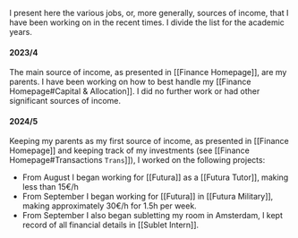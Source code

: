 I present here the various jobs, or, more generally, sources of income, that I have been working on in the recent times. I divide the list for the academic years.

#### 2023/4
The main source of income, as presented in [[Finance Homepage]], are my parents. I have been working on how to best handle my [[Finance Homepage#Capital & Allocation]]. I did no further work or had other significant sources of income.
#### 2024/5
Keeping my parents as my first source of income, as presented in [[Finance Homepage]] and keeping track of my investments (see [[Finance Homepage#Transactions `Trans`]]), I worked on the following projects:
- From August I began working for [[Futura]] as a [[Futura Tutor]], making less than 15€/h
- From September I began working for [[Futura]] in [[Futura Military]], making approximately 30€/h for 1.5h per week.
- From September I also began subletting my room in Amsterdam, I kept record of all financial details in [[Sublet Intern]].
